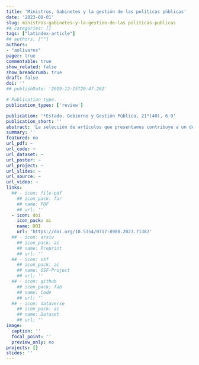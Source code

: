 ```yaml
---
title: 'Ministros, Gabinetes y la gestión de las políticas públicas'
date: '2023-08-01'
slug: ministros-gabinetes-y-la-gestion-de-las politicas-publicas
## categories: []
tags: ["latindex-article"]
## authors: [""]
authors:
- "aolivares"
pager: true
commentable: true
show_related: false
show_breadcrumb: true
draft: false
doi: ''
## publishDate: '2019-12-15T20:47:28Z'

# Publication type.
publication_types: ['review']

publication: '*Estado, Gobierno y Gestión Pública, 21*(40), 6-9'
publication_short: ''
abstract: 'La selección de artículos que presentamos contribuye a un debate actual, vigente y con múltiples implicancias que permite discutir cómo el gobierno y sus agentes toman decisiones con base a sus experiencias anteriores (trayectoria) o a sus redes políticas. Del mismo modo, nos permite avanzar en nuevas agendas de investigación en las cuales se puedan desarrollar preguntas sobre el alcance de las instituciones en el desarrollo de políticas públicas, estilos de gobierno, orienta-ciones programáticas.'
summary: ''
featured: no
url_pdf: ~
url_code: ~
url_dataset: ~
url_poster: ~
url_project: ~
url_slides: ~
url_source: ~
url_video: ~
links:
  ## - icon: file-pdf
    ## icon_pack: far
    ## name: PDF
    ## url: ''
  - icon: doi
    icon_pack: ai
    name: DOI
    url: 'https://doi.org/10.5354/0717-8980.2023.71387'
  ## - icon: arxiv
    ## icon_pack: ai
    ## name: Preprint
    ## url: ''
  ## - icon: osf
    ## icon_pack: ai
    ## name: OSF-Project
    ## url: ''
  ## - icon: github
    ## icon_pack: fab
    ## name: Code
    ## url: ''
  ## - icon: dataverse
    ## icon_pack: ai
    ## name: Dataset
    ## url: ''
image:
  caption: ''
  focal_point: ''
  preview_only: no
projects: []
slides: ''
---
```


